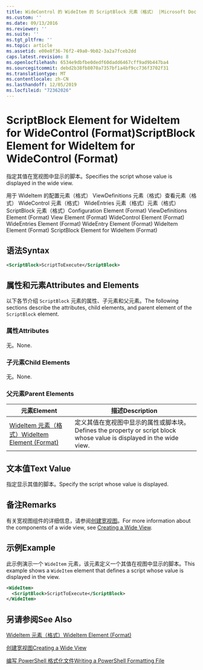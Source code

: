 ```yaml
---
title: WideControl 的 WideItem 的 ScriptBlock 元素（格式） |Microsoft Docs
ms.custom: ''
ms.date: 09/13/2016
ms.reviewer: ''
ms.suite: ''
ms.tgt_pltfrm: ''
ms.topic: article
ms.assetid: e00e8f36-76f2-49a0-9b02-3a2a7fceb2dd
caps.latest.revision: 8
ms.openlocfilehash: 6534e9dbfbe0dedf60dadd6467cff9ad9b447ba4
ms.sourcegitcommit: debd2b38fb8070a7357bf1a4bf9cc736f3702f31
ms.translationtype: MT
ms.contentlocale: zh-CN
ms.lasthandoff: 12/05/2019
ms.locfileid: "72362026"
---
```

# <a name="scriptblock-element-for-wideitem-for-widecontrol-format"></a><span data-ttu-id="66e42-102">ScriptBlock Element for WideItem for WideControl (Format)</span><span class="sxs-lookup"><span data-stu-id="66e42-102">ScriptBlock Element for WideItem for WideControl (Format)</span></span>

<span data-ttu-id="66e42-103">指定其值在宽视图中显示的脚本。</span><span class="sxs-lookup"><span data-stu-id="66e42-103">Specifies the script whose value is displayed in the wide view.</span></span>

<span data-ttu-id="66e42-104">用于 WideItem 的配置元素（格式） ViewDefinitions 元素（格式）查看元素（格式） WideControl 元素（格式） WideEntries 元素（格式）元素（格式） ScriptBlock 元素（格式）</span><span class="sxs-lookup"><span data-stu-id="66e42-104">Configuration Element (Format) ViewDefinitions Element (Format) View Element (Format) WideControl Element (Format) WideEntries Element (Format) WideEntry Element (Format) WideItem Element (Format) ScriptBlock Element for WideItem (Format)</span></span>

## <a name="syntax"></a><span data-ttu-id="66e42-105">语法</span><span class="sxs-lookup"><span data-stu-id="66e42-105">Syntax</span></span>

```xml
<ScriptBlock>ScriptToExecute</ScriptBlock>
```

## <a name="attributes-and-elements"></a><span data-ttu-id="66e42-106">属性和元素</span><span class="sxs-lookup"><span data-stu-id="66e42-106">Attributes and Elements</span></span>

<span data-ttu-id="66e42-107">以下各节介绍 `ScriptBlock` 元素的属性、子元素和父元素。</span><span class="sxs-lookup"><span data-stu-id="66e42-107">The following sections describe the attributes, child elements, and parent element of the `ScriptBlock` element.</span></span>

### <a name="attributes"></a><span data-ttu-id="66e42-108">属性</span><span class="sxs-lookup"><span data-stu-id="66e42-108">Attributes</span></span>

<span data-ttu-id="66e42-109">无。</span><span class="sxs-lookup"><span data-stu-id="66e42-109">None.</span></span>

### <a name="child-elements"></a><span data-ttu-id="66e42-110">子元素</span><span class="sxs-lookup"><span data-stu-id="66e42-110">Child Elements</span></span>

<span data-ttu-id="66e42-111">无。</span><span class="sxs-lookup"><span data-stu-id="66e42-111">None.</span></span>

### <a name="parent-elements"></a><span data-ttu-id="66e42-112">父元素</span><span class="sxs-lookup"><span data-stu-id="66e42-112">Parent Elements</span></span>

|<span data-ttu-id="66e42-113">元素</span><span class="sxs-lookup"><span data-stu-id="66e42-113">Element</span></span>|<span data-ttu-id="66e42-114">描述</span><span class="sxs-lookup"><span data-stu-id="66e42-114">Description</span></span>|
|-------------|-----------------|
|[<span data-ttu-id="66e42-115">WideItem 元素（格式）</span><span class="sxs-lookup"><span data-stu-id="66e42-115">WideItem Element (Format)</span></span>](./wideitem-element-for-widecontrol-format.md)|<span data-ttu-id="66e42-116">定义其值在宽视图中显示的属性或脚本块。</span><span class="sxs-lookup"><span data-stu-id="66e42-116">Defines the property or script block whose value is displayed in the wide view.</span></span>|

## <a name="text-value"></a><span data-ttu-id="66e42-117">文本值</span><span class="sxs-lookup"><span data-stu-id="66e42-117">Text Value</span></span>

<span data-ttu-id="66e42-118">指定显示其值的脚本。</span><span class="sxs-lookup"><span data-stu-id="66e42-118">Specify the script whose value is displayed.</span></span>

## <a name="remarks"></a><span data-ttu-id="66e42-119">备注</span><span class="sxs-lookup"><span data-stu-id="66e42-119">Remarks</span></span>

<span data-ttu-id="66e42-120">有关宽视图组件的详细信息，请参阅[创建宽视图](./creating-a-wide-view.md)。</span><span class="sxs-lookup"><span data-stu-id="66e42-120">For more information about the components of a wide view, see [Creating a Wide View](./creating-a-wide-view.md).</span></span>

## <a name="example"></a><span data-ttu-id="66e42-121">示例</span><span class="sxs-lookup"><span data-stu-id="66e42-121">Example</span></span>

<span data-ttu-id="66e42-122">此示例演示一个 `WideItem` 元素，该元素定义一个其值在视图中显示的脚本。</span><span class="sxs-lookup"><span data-stu-id="66e42-122">This example shows a `WideItem` element that defines a script whose value is displayed in the view.</span></span>

```xml
<WideItem>
  <ScriptBlock>ScriptToExecute</ScriptBlock>
</WideItem>
```

## <a name="see-also"></a><span data-ttu-id="66e42-123">另请参阅</span><span class="sxs-lookup"><span data-stu-id="66e42-123">See Also</span></span>

[<span data-ttu-id="66e42-124">WideItem 元素（格式）</span><span class="sxs-lookup"><span data-stu-id="66e42-124">WideItem Element (Format)</span></span>](./wideitem-element-for-widecontrol-format.md)

[<span data-ttu-id="66e42-125">创建宽视图</span><span class="sxs-lookup"><span data-stu-id="66e42-125">Creating a Wide View</span></span>](./creating-a-wide-view.md)

[<span data-ttu-id="66e42-126">编写 PowerShell 格式化文件</span><span class="sxs-lookup"><span data-stu-id="66e42-126">Writing a PowerShell Formatting File</span></span>](./writing-a-powershell-formatting-file.md)
